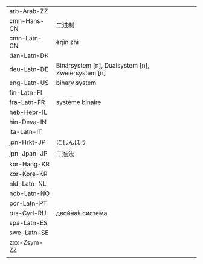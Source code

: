 | | | |
|-|-|-|
| arb-Arab-ZZ |  |  |
| cmn-Hans-CN | 二进制 |  |
| cmn-Latn-CN | èrjìn zhì |  |
| dan-Latn-DK |  |  |
| deu-Latn-DE | Binärsystem [n], Dualsystem [n], Zweiersystem [n] |  |
| eng-Latn-US | binary system |  |
| fin-Latn-FI |  |  |
| fra-Latn-FR | système binaire |  |
| heb-Hebr-IL |  |  |
| hin-Deva-IN |  |  |
| ita-Latn-IT |  |  |
| jpn-Hrkt-JP | にしんほう |  |
| jpn-Jpan-JP | 二進法 |  |
| kor-Hang-KR |  |  |
| kor-Kore-KR |  |  |
| nld-Latn-NL |  |  |
| nob-Latn-NO |  |  |
| por-Latn-PT |  |  |
| rus-Cyrl-RU | двойна́я систе́ма |  |
| spa-Latn-ES |  |  |
| swe-Latn-SE |  |  |
| zxx-Zsym-ZZ |  |  |
|  |  |  |